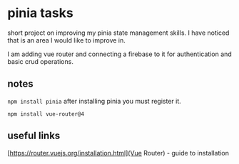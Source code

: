 # pinia tasks

short project on improving my pinia state management skills. I have noticed that is an area I would like to improve in.

I am adding vue router and connecting a firebase to it for authentication and basic crud operations.

## notes

`npm install pinia`
after installing pinia you must register it.

`npm install vue-router@4`

## useful links

[https://router.vuejs.org/installation.html](Vue Router) - guide to installation
